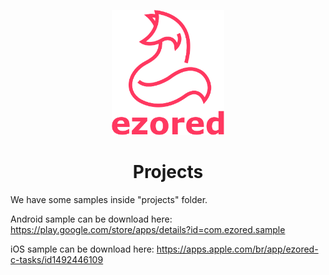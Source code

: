 <p align="center"><a href="https://github.com/ezored/ezored" target="_blank" rel="noopener noreferrer"><img width="180" src="../images/doc-logo.png" alt="ezored logo"></a></p>

<h1 align="center"><strong>Projects</strong></h1>

We have some samples inside "projects" folder.

Android sample can be download here:
https://play.google.com/store/apps/details?id=com.ezored.sample

iOS sample can be download here:
https://apps.apple.com/br/app/ezored-c-tasks/id1492446109
